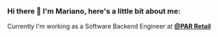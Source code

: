 ### Hi there 👋 I'm Mariano, here's a little bit about me:

Currently I'm working as a Software Backend Engineer at [**@PAR Retail**](https://partech.com/retail/)
